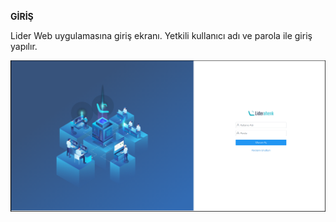 **GİRİŞ**

Lider Web uygulamasına giriş ekranı. Yetkili kullanıcı adı ve parola ile giriş yapılır.

![Paket_Kur_Veya_Kaldır](./login.png)
